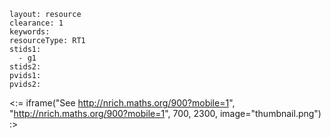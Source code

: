 ````
layout: resource
clearance: 1
keywords:
resourceType: RT1
stids1: 
  - g1
stids2:
pvids1:
pvids2:

````

<:= iframe("See http://nrich.maths.org/900?mobile=1", "http://nrich.maths.org/900?mobile=1", 700, 2300, image="thumbnail.png") :>

